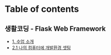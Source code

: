 # Table of contents

## 생활코딩 - Flask Web Framework

* [1. 수업 소개](README.md)
* [2.1 나의 컴퓨터에 개발환경 셋팅](flask-web-framework/2.1.md)
